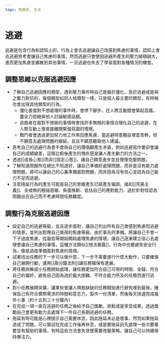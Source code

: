 ```yaml
---
tags: 焦慮症, 生活
---
```


# 逃避
逃避是包含行為和認知上的，行為上會去逃避讓自己改感到焦慮的事情，認知上會去逃避思考會讓自己焦慮的事情，然而逃避只會使因逃避所產生的壓力越積越大，進而更加焦慮並擴散到其他事情，一旦逃避也失去了學習面對各種情況的機會。

## 調整思維以克服逃避因應
- 了解自己逃避因應的類型，遇到壓力事件時自己是屬於僵化、急於逃避或是與之奮力對抗的，每個類型如同人格類型一樣，只是個人最主要的類型，有時候也會出現其他類型的行為。
	- 僵化者面對不想處理的事件時，會停下腳步，在人際互動間會築起高牆，盡全力拒絕與他人討論敏感話題。
	- 逃跑者在面對不想做的事情時會找許多無關的事情合理化自己的逃避，在人際互動上會直接離開緊張氛圍的環境。
	- 戰鬥者會透過更加努力地工作來回應焦慮，當逃避時會獨自埋首苦幹，但不願意去處理問題的癥結，並且不願意聽取他人建議。
- 思考自己的逃避行為會不會與自己的價值觀產生矛盾，例如逃避寫作業卻會讓自己的成績變差，這樣比較後產生的愧疚感是讓人產生動力的方法之一。
- 透過[[成長心態]]而非[[固定心態]]，讓自己願意進步並且慢慢克服問題。
- 了解知道問題所在總比不知道好，讓自己準備好處理問題，而非是沒有能力處理問題，將可以讓自己的心裏準備面對問題，而非因為沒有信心並認為自己能力不足而逃避。
- 注意拖延行為的產生可能是自己的思維產生已經產生偏誤，諸如[[完美主義]]、全或無的極端思維、負面推斷、低估自己的應對能力、過於針對性認為問題出在自己而不考慮時間任務難度。

## 調整行為克服逃避因應
- 設定自己的逃避等級，並且逐步面對，讓自己列出所有自己會感到焦慮而逃避的情景，並列出對應自己覺得的焦慮等級，由於事先的準備，將讓自己不會一下子過度焦慮，從最低等開始開始處理焦慮的情境，讓自己逐漸建立信心去處理會讓自己焦慮的事情，這種方法類似[[想法暴露]]，行為中也要避免安全行為，像是過度準備面對焦慮的情境。
- 試著找出任務的下一步可以做什麼，下一步不需要進行什麼大動作，只要確保自己展開行動，運用[[兩分鐘法則]]讓任務確保有進展。
- 將任務拆解成小任務開始處理，讓任務更加符合自己可用的時間、金錢，符合自己的偏好，避免自己因為過於龐大困難、不符合能力所及的任務而進行逃避。
- 對小任務展開突襲，讓某些會讓人興致缺缺的任務開始進行避免堆到最後，確保自己有符合實際需求的時間和意志力，製作一份清單，然後每天快速完成幾件小事（約十五到三十分鐘內）
- 在完成一項一直在逃避的任務之後給予自己獎勵，放鬆或是享受成果，透過獎勵自己會更有動力去處理下一件自己長期逃避的任務。
- 拖延有時可能是心裡提示自己需要休息，因此拖延未必是壞事，然而如果拖延造成了問題，可以嘗試在完成工作後再休息，或是要拖延前先處理一些次要重要並有幫助的事情，有時這些方法會失效便需要改變策略，讓自己可以持續保持專注力。